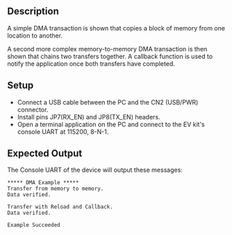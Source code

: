 ## Description

A simple DMA transaction is shown that copies a block of memory from one location to another.

A second more complex memory-to-memory DMA transaction is then shown that chains two transfers together.  A callback function is used to notify the application once both transfers have completed.

## Setup
-   Connect a USB cable between the PC and the CN2 (USB/PWR) connector.
-   Install pins JP7(RX_EN) and JP8(TX_EN) headers.
-   Open a terminal application on the PC and connect to the EV kit's console UART at 115200, 8-N-1.

## Expected Output

The Console UART of the device will output these messages:

```
***** DMA Example *****
Transfer from memory to memory.
Data verified.

Transfer with Reload and Callback.
Data verified.

Example Succeeded
```


